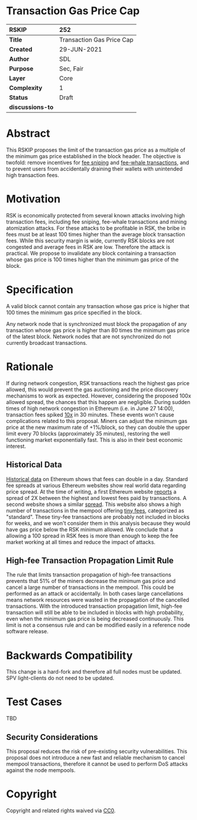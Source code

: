 # Transaction Gas Price Cap

|RSKIP          |252           |
| :------------ |:-------------|
|**Title**      |Transaction Gas Price Cap|
|**Created**    |29-JUN-2021 |
|**Author**     |SDL |
|**Purpose**    |Sec, Fair |
|**Layer**      |Core |
|**Complexity** |1 |
|**Status**     |Draft |
|**discussions-to**     ||

# **Abstract**

This RSKIP proposes the limit of the transaction gas price as a multiple of the minimum gas price established in the block header. The objective is twofold: remove incentives for [fee sniping](https://bitcoinops.org/en/topics/fee-sniping/) and [fee-whale transactions](https://medium.com/r/?url=https%3A%2F%2Fwww.cs.umd.edu%2F~jkatz%2Fpapers%2Fwhale-txs.pdf), and to prevent users from accidentally draining their wallets with unintended high transaction fees.

# **Motivation**

RSK is economically protected from several known attacks involving high transaction fees, including fee sniping, fee-whale transactions and mining atomization attacks. For these attacks to be profitable in RSK, the bribe in fees must be at least 100 times higher than the average block transaction fees. While this security margin is wide, currently RSK blocks are not congested and average fees in RSK are low. Therefore the attack is practical.  We propose to invalidate any block containing a transaction whose gas price is 100 times higher than the minimum gas price of the block.


# **Specification**

A valid block cannot contain any transaction whose gas price is higher that 100 times the minimum gas price specified in the block. 

Any network node that is synchronized must block the propagation of any transaction whose gas price is higher than 80 times the minimum gas price of the latest block. Network nodes that are not synchronized do not currently broadcast transactions.




# Rationale

If during network congestion, RSK transactions reach the highest gas price allowed, this would prevent the gas auctioning and the price discovery mechanisms to work as expected. However, considering the proposed 100x allowed spread, the chances that this happen are negligible. During sudden times of high network congestion in Ethereum (i.e. in June 27 14:00), transaction fees spiked [10x](https://ethereumprice.org/gas/) in 30 minutes. These events won't cause complications related to this proposal. Miners can adjust the minimum gas price at the new maximum rate of +1%/block, so they can double the upper limit every 70 blocks (approximately 35 minutes), restoring the well functioning market exponentially fast. This is also in their best economic interest.

## Historical Data

[Historical data](https://bitinfocharts.com/comparison/ethereum-transactionfees.html#3m) on Ethereum shows that fees can double in a day. Standard fee spreads at various Ethereum websites show real world data regarding price spread. At the time of writing, a first Ethereum website [reports](https://etherscan.io/gastracker) a spread of 2X between the highest and lowest fees paid by transactions. A second website shows a similar [spread](https://ethgasstation.info/calculatorTxV.php). This website also shows a high number of transactions in the mempool offering [tiny fees](https://ethgasstation.info/), categorized as "standard". These tiny-fee transactions are probably not included in blocks for weeks, and we won't consider them in this analysis because they would have gas price below the RSK minimum allowed. We conclude that a allowing a 100 spread in RSK fees is more than enough to keep the fee market working at all times and reduce the impact of attacks.

## High-fee Transaction Propagation Limit Rule

The rule that limits transaction propagation of high-fee transactions prevents that 51% of the miners decrease the minimum gas price and cancel a large number of transactions in the mempool. This could be performed as an attack or accidentally. In both cases large cancellations means network resources were wasted in the propagation of the cancelled transactions. With the introduced transaction propagation limit, high-fee transaction will still be able to be included in blocks with high probability, even when the minimum gas price is being decreased continuously. This limit is not a consensus rule and can be modified easily in a reference node software release.



# Backwards Compatibility

This change is a hard-fork and therefore all full nodes must be updated. SPV light-clients do not need to be updated. 

# Test Cases

TBD

## Security Considerations

This proposal reduces the risk of pre-existing security vulnerabilities. This proposal does not introduce a new fast and reliable mechanism to cancel mempool transactions, therefore it cannot be used to perform DoS attacks against the node mempools. 


# **Copyright**

Copyright and related rights waived via [CC0](https://creativecommons.org/publicdomain/zero/1.0/).
